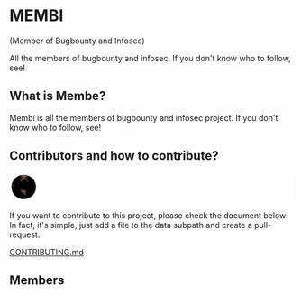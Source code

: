 # MEMBI
(Member of Bugbounty and Infosec)

All the members of bugbounty and infosec. If you don't know who to follow, see!

## What is Membe?
Membi is all the members of bugbounty and infosec project. 
If you don't know who to follow, see!

## Contributors and how to contribute?
![](/CONTRIBUTORS.svg)

If you want to contribute to this project, please check the document below! In fact, it's simple, just add a file to the data subpath and create a pull-request.

[CONTRIBUTING.md](/CONTRIBUTING.md)

## Members
